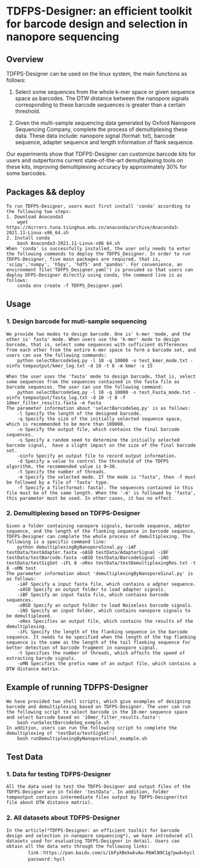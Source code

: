 # TDFPS-Designer: an efficient toolkit for barcode design and selection in nanopore sequencing

## Overview
TDFPS-Designer can be used on the linux system, the main functions as follows:

1. Select some sequences from the whole k-mer space or given sequence space as barcodes. The DTW distance between the nanopore signals corresponding to these barcode sequences is greater than a certain threshold.

2. Given the multi-sample sequencing data generated by Oxford Nanopore Sequencing Company, complete the process of demultiplexing these data. These data include: nanopore signal (format: txt), barcode sequence, adapter sequence and length information of flank sequence.

Our experiments show that TDFPS-Designer can customize barcode kits for users and outperforms current state-of-the-art demultiplexing tools on these kits, improving demultiplexing accuracy by approximately 30\% for some barcodes.

## Packages && deploy
    To run TDFPS-Designer, users must first install 'conda' according to the following two steps:
    1. Download Anaconda3
        wget https://mirrors.tuna.tsinghua.edu.cn/anaconda/archive/Anaconda3-2021.11-Linux-x86_64.sh
    2. Install conda
        bash Anaconda3-2021.11-Linux-x86 64.sh
    When 'conda' is successfully installed, the user only needs to enter the following commands to deploy the TDFPS_Designer. In order to run TDFPS-Designer, five main packages are required, that is, 'scipy','numpy', 'h5py', 'hdf5' and 'pandas'. For convenience, an environment file('TDFPS_Designer.yaml') is provided so that users can deploy DFPS-Designer directly using conda, the command line is as follows:
        conda env create -f TDFPS_Designer.yaml

## Usage
### 1. Design barcode for muti-sample sequencing
    We provide two modes to design barcode. One is' k-mer 'mode, and the other is' fasta' mode. When users use the 'k-mer' mode to design barcode, that is, select some sequences with sufficient differences from each other from the entire k-mer space to form a barcode set, and users can use the following commands:
        python selectBarcodeSeq.py -l 10 -q 10000 -o test_kmer_mode.txt -oinfo tempoutput/kmer_log.txt -d 10 -t 8 -m kmer -s 15

    When the user uses the 'fasta' mode to design barcode, that is, select some sequences from the sequences contained in the fasta file as barcode sequences. The user can use the following command:
        python selectBarcodeSeq.py -l 10 -q 10000 -o test_Fasta_mode.txt -oinfo tempoutput/fasta_log.txt -d 10 -t 8 -f 10mer_filter_results.fasta -m fasta
    The parameter information about 'selectBarcodeSeq.py' is as follows:
        -l Specify the length of the designed barcode.
        -q Specify the size of the initially selected sequence space, which is recommended to be more than 100000.
        -o Specify the output file, which contains the final barcode sequences.
        -s Specify a random seed to determine the initially selected barcode signal,  have a slight impact on the size of the final barcode set.
        -oinfo Specify an output file to record output information.
        -d Specify a value to control the threshold of the TDFPS algorithm, the recommended value is 0~30.
        -t Specify the number of threads.
        -m Specify the selected mode. If the mode is "fasta", then -f must be followed by a file of 'fasta' type.
        -f Specify a file(format: fasta). The sequences contained in this file must be of the same length. When the '-m' is followed by 'fasta', this parameter must be used. In other cases, it has no effect.

### 2. Demultiplexing based on TDFPS-Designer
    Given a folder containing nanopore signals, barcode sequence, adpter sequence, and the length of the flanking sequence in barcode sequence, TDFPS-Designer can complete the whole process of demultiplexing. The following is a specific command line:
        python demultiplexingByNanoporeSinal.py -iAF testData/testAdapter.fasta -oASD testData/AdapterSignal -iBF testData/testBarcode.fasta -oBSD testData/BarcodeSignal -iNS testData/testSigSet -iFL 8 -oRes testData/testDemultiplexingRes.txt -t 8 -oMN test
    The parameter information about 'demultiplexingByNanoporeSinal.py' is as follows:
        -iAF Specify a input fasta file, which contains a adpter sequence.
        -oASD Specify an output folder to load adapter signals.
        -iBF Specify an input fasta file, which contains barcode sequences.
        -oBSD Specify an output folder to load Noiseless barcode signals.
        -iNS Specify an input folder, which contains nanopore signals to be demultiplexed.
        -oRes Specifies an output file, which contains the results of the demultiplexing.
        -iFL Specify the length of the flanking sequence in the barcode sequence. It needs to be specified when the length of the top flanking sequence is the same as the length of the tail flanking sequence for better detection of barcode fragment in nanopore signal.
        -t Specifies the number of threads, which affects the speed of extracting barcde signals.
        -oMN Specifies the prefix name of an output file, which contains a DTW distance matrix.
## Example of running TDFPS-Designer
    We have provided two shell scripts, which give examples of designing barcode and demultiplexing based on TDFPS-Designer. The user can run the following script to select barcode in the 10-mer sequence space and select barcode based on '10mer_filter_results.fasta':
        bash runSelectBarcodeSeq_exmple.sh
    In addition, users can run the following script to complete the demultiplexing of 'testData/testSigSet':
        bash runDemultiplexingByNanoporeSinal_example.sh
## Test Data
### 1. Data for testing TDFPS-Designer
    All the data used to test the TDFPS-Designer and output files of the TDFPS-Designer are in folder 'testData'. In addition, folder tempoutput contains intermediate files output by TDFPS-Designer(txt file about DTW distance matrix).
### 2. All datasets about TDFPS-Designer
    In the article(*TDFPS-Designer: an efficient toolkit for barcode design and selection in nanopore sequencing*), we have introduced all datasets used for evaluating TDFPS-Designer in detail. Users can obtain all the data sets through the following links:
            link：https://pan.baidu.com/s/1kFyXBekwkvAw-RbWlN9C1g?pwd=hycl 
            password：hycl 

        
